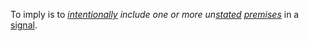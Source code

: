 To imply is to *[intentionally](https://github.com/gcassel/Modular-Organization-Terminology/blob/master/terms/intention.md) include one or more un[stated](https://github.com/gcassel/Modular-Organization-Terminology/blob/master/terms/state.md) [premises](https://github.com/gcassel/Modular-Organization-Terminology/blob/master/terms/premise.md)* in a [signal](https://github.com/gcassel/Modular-Organization-Terminology/blob/master/terms/signal.md).
